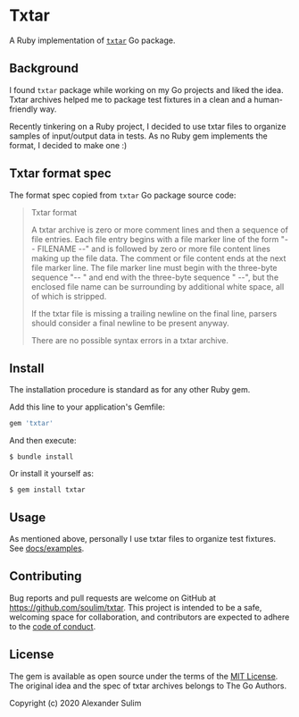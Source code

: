 # Txtar

A Ruby implementation of [`txtar`](https://github.com/golang/tools/tree/master/txtar) Go package.

## Background

I found `txtar` package while working on my Go projects and liked the
idea. Txtar archives helped me to package test fixtures in a clean and a human-friendly
way.

Recently tinkering on a Ruby project, I decided to use txtar files to organize
samples of input/output data in tests. As no Ruby gem implements
the format, I decided to make one :)

## Txtar format spec

The format spec copied from `txtar` Go package source code:

> Txtar format
>
> A txtar archive is zero or more comment lines and then a sequence of file entries.
> Each file entry begins with a file marker line of the form "-- FILENAME --"
> and is followed by zero or more file content lines making up the file data.
> The comment or file content ends at the next file marker line.
> The file marker line must begin with the three-byte sequence "-- "
> and end with the three-byte sequence " --", but the enclosed
> file name can be surrounding by additional white space,
> all of which is stripped.
>
> If the txtar file is missing a trailing newline on the final line,
> parsers should consider a final newline to be present anyway.
>
> There are no possible syntax errors in a txtar archive.

## Install

The installation procedure is standard as for any other Ruby gem.

Add this line to your application's Gemfile:

```ruby
gem 'txtar'
```

And then execute:

```ShellSession
$ bundle install
```

Or install it yourself as:

```ShellSession
$ gem install txtar
```

## Usage

As mentioned above, personally I use txtar files to organize test fixtures. See
[docs/examples](docs/examples).

## Contributing

Bug reports and pull requests are welcome on GitHub at https://github.com/soulim/txtar. This project is intended to be a safe, welcoming space for collaboration, and contributors are expected to adhere to the [code of conduct](https://github.com/soulim/txtar/blob/master/CODE_OF_CONDUCT.md).

## License

The gem is available as open source under the terms of the [MIT License](https://opensource.org/licenses/MIT). The original idea and the spec of txtar archives belongs to The Go Authors.

Copyright (c) 2020 Alexander Sulim
